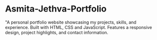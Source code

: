 # Asmita-Jethva-Portfolio
"A personal portfolio website showcasing my projects, skills, and experience. Built with HTML, CSS and JavaScript. Features a responsive design, project highlights, and contact information.
